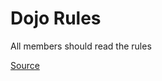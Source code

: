 Dojo Rules
==========

All members should read the rules

[Source]("https://github.com/deadlyvipers")
